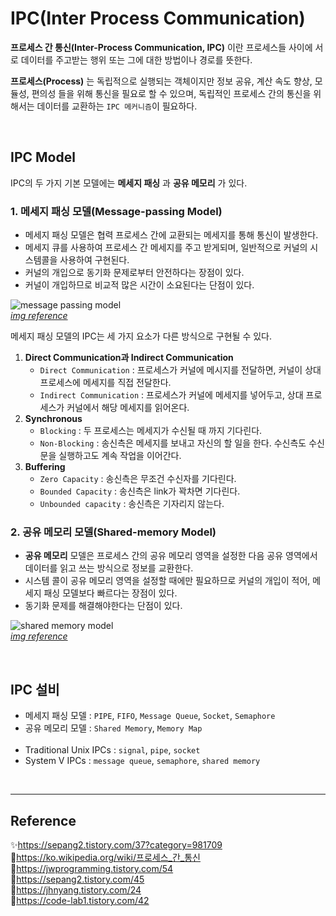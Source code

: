 # IPC(Inter Process Communication)

**프로세스 간 통신(Inter-Process Communication, IPC)** 이란 프로세스들 사이에 서로 데이터를 주고받는 행위 또는 그에 대한 방법이나 경로를 뜻한다.

**프로세스(Process)** 는 독립적으로 실행되는 객체이지만 정보 공유, 계산 속도 향상, 모듈성, 편의성 들을 위해 통신을 필요로 할 수 있으며, 독립적인 프로세스 간의 통신을 위해서는 데이터를 교환하는 `IPC 메커니즘`이 필요하다.

<br/>

## IPC Model

IPC의 두 가지 기본 모델에는 **메세지 패싱** 과 **공유 메모리** 가 있다.

### 1. 메세지 패싱 모델(Message-passing Model)

- 메세지 패싱 모델은 협력 프로세스 간에 교환되는 메세지를 통해 통신이 발생한다.
- 메세지 큐를 사용하여 프로세스 간 메세지를 주고 받게되며, 일반적으로 커널의 시스템콜을 사용하여 구현된다.
- 커널의 개입으로 동기화 문제로부터 안전하다는 장점이 있다.
- 커널이 개입하므로 비교적 많은 시간이 소요된다는 단점이 있다.

<img src="https://user-images.githubusercontent.com/66757141/213210443-4baf6513-8b9f-4f63-8419-a303d529d6a5.png" alt="message passing model" /><br/>
[_img reference_](https://sepang2.tistory.com/45)

메세지 패싱 모델의 IPC는 세 가지 요소가 다른 방식으로 구현될 수 있다.

1. **Direct Communication과 Indirect Communication**
   - `Direct Communication` : 프로세스가 커널에 메시지를 전달하면, 커널이 상대 프로세스에 메세지를 직접 전달한다.
   - `Indirect Communication` : 프로세스가 커널에 메세지를 넣어두고, 상대 프로세스가 커널에서 해당 메세지를 읽어온다.
2. **Synchronous**
   - `Blocking` : 두 프로세스는 메세지가 수신될 때 까지 기다린다.
   - `Non-Blocking` : 송신측은 메세지를 보내고 자신의 할 일을 한다. 수신측도 수신문을 실행하고도 계속 작업을 이어간다.
3. **Buffering**
   - `Zero Capacity` : 송신측은 무조건 수신자를 기다린다.
   - `Bounded Capacity` : 송신측은 link가 꽉차면 기다린다.
   - `Unbounded capacity` : 송신측은 기자리지 않는다.

### 2. 공유 메모리 모델(Shared-memory Model)

- **공유 메모리** 모델은 프로세스 간의 공유 메모리 영역을 설정한 다음 공유 영역에서 데이터를 읽고 쓰는 방식으로 정보를 교환한다.
- 시스템 콜이 공유 메모리 영역을 설정할 때에만 필요하므로 커널의 개입이 적어, 메세지 패싱 모델보다 빠르다는 장점이 있다.
- 동기화 문제를 해결해야한다는 단점이 있다.

<img src="https://user-images.githubusercontent.com/66757141/213210653-10cda272-e938-4783-bd33-e998d776ab2c.png" alt="shared memory model" /><br/>
[_img reference_](https://sepang2.tistory.com/45)

<br/>

## IPC 설비

- 메세지 패싱 모델 : `PIPE`, `FIFO`, `Message Queue`, `Socket`, `Semaphore`
- 공유 메모리 모델 : `Shared Memory`, `Memory Map`  
  <br/>
- Traditional Unix IPCs : `signal`, `pipe`, `socket`
- System V IPCs : `message queue`, `semaphore`, `shared memory`

<br/>

---

## Reference

✨https://sepang2.tistory.com/37?category=981709  
📄https://ko.wikipedia.org/wiki/프로세스_간_통신  
📄https://jwprogramming.tistory.com/54  
📄https://sepang2.tistory.com/45  
📄https://jhnyang.tistory.com/24  
📄https://code-lab1.tistory.com/42
